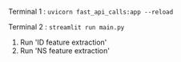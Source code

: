 Terminal 1 :
```uvicorn fast_api_calls:app --reload```

Terminal 2 :
```streamlit run main.py```



1. Run 'ID feature extraction'
2. Run 'NS feature extraction'